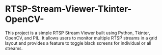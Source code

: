 # RTSP-Stream-Viewer-Tkinter-OpenCV-
This project is a simple RTSP Stream Viewer built using Python, Tkinter, OpenCV, and PIL. It allows users to monitor multiple RTSP streams in a grid layout and provides a feature to toggle black screens for individual or all streams.
